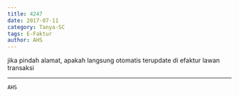 ```yaml
---
title: 4247
date: 2017-07-11
category: Tanya-SC
tags: E-Faktur
author: AHS
---
```


jika pindah alamat, apakah langsung otomatis terupdate di efaktur lawan transaksi

---



`AHS`
